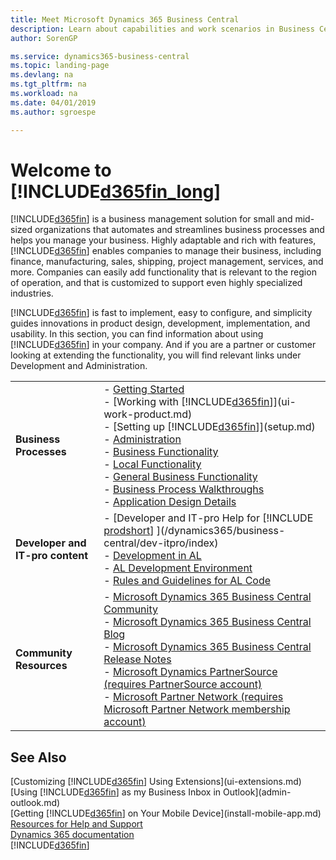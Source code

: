 ```yaml
---
title: Meet Microsoft Dynamics 365 Business Central
description: Learn about capabilities and work scenarios in Business Central, a business management solution for small and mid-sized organizations.
author: SorenGP

ms.service: dynamics365-business-central
ms.topic: landing-page
ms.devlang: na
ms.tgt_pltfrm: na
ms.workload: na
ms.date: 04/01/2019
ms.author: sgroespe

---
```

# Welcome to [!INCLUDE[d365fin_long](includes/d365fin_long_md.md)]
[!INCLUDE[d365fin](includes/d365fin_md.md)] is a business management solution for small and mid-sized organizations that automates and streamlines business processes and helps you manage your business. Highly adaptable and rich with features, [!INCLUDE[d365fin](includes/d365fin_md.md)] enables companies to manage their business, including finance, manufacturing, sales, shipping, project management, services, and more. Companies can easily add functionality that is relevant to the region of operation, and that is customized to support even highly specialized industries.

[!INCLUDE[d365fin](includes/d365fin_md.md)] is fast to implement, easy to configure, and simplicity guides innovations in product design, development, implementation, and usability. In this section, you can find information about using [!INCLUDE[d365fin](includes/d365fin_md.md)] in your company. And if you are a partner or customer looking at extending the functionality, you will find relevant links under Development and Administration.  

|||  
|-|-|  
|**Business Processes**|-   [Getting Started](product-get-started.md)<br />-   [Working with [!INCLUDE[d365fin](includes/d365fin_md.md)]](ui-work-product.md)<br />-   [Setting up [!INCLUDE[d365fin](includes/d365fin_md.md)]](setup.md)<br />-   [Administration](admin-setup-and-administration.md)<br />-   [Business Functionality](across-business-functionality.md)<br />-   [Local Functionality](LocalFunctionality/Austria/austria-local-functionality.md)<br />-   [General Business Functionality](ui-across-business-areas.md)<br />-   [Business Process Walkthroughs](walkthrough-business-process-walkthroughs.md)<br />-   [Application Design Details](design-details-application-design.md)|  
|**Developer and IT-pro content**|-   [Developer and IT-pro Help for [!INCLUDE [prodshort](includes/prodshort.md)] ](/dynamics365/business-central/dev-itpro/index)<br />-   [Development in AL](/dynamics365/business-central/dev-itpro/developer/devenv-dev-overview)<br />-   [AL Development Environment](/dynamics365/business-central/dev-itpro/developer/devenv-reference-overview)<br />-   [Rules and Guidelines for AL Code](/dynamics365/business-central/dev-itpro/compliance/apptest-overview)|  
|**Community Resources**|-   [Microsoft Dynamics 365 Business Central Community](https://community.dynamics.com/business)<br />-   [Microsoft Dynamics 365 Business Central Blog](https://community.dynamics.com/business/b/financials)<br />-   [Microsoft Dynamics 365 Business Central Release Notes](https://go.microsoft.com/fwlink/?linkid=2047422)<br />-   [Microsoft Dynamics PartnerSource \(requires PartnerSource account\)](https://mbs.microsoft.com/partnersource)<br />-   [Microsoft Partner Network \(requires Microsoft Partner Network membership account\)](https://mspartner.microsoft.com/en/us/windows/index.aspx)|  

## See Also

[Customizing [!INCLUDE[d365fin](includes/d365fin_md.md)] Using Extensions](ui-extensions.md)  
[Using [!INCLUDE[d365fin](includes/d365fin_md.md)] as my Business Inbox in Outlook](admin-outlook.md)  
[Getting [!INCLUDE[d365fin](includes/d365fin_md.md)] on Your Mobile Device](install-mobile-app.md)  
[Resources for Help and Support](product-help-and-support.md)  
[Dynamics 365 documentation](https://docs.microsoft.com/en-us/dynamics365/#pivot=solutions&panel=solutions_financials)  
[!INCLUDE[d365fin](includes/training_link_md.md)]
